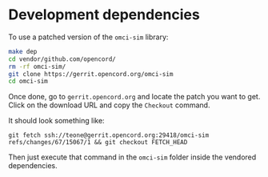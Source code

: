 # Development dependencies

To use a patched version of the `omci-sim` library:

```bash
make dep
cd vendor/github.com/opencord/
rm -rf omci-sim/
git clone https://gerrit.opencord.org/omci-sim
cd omci-sim
```

Once done, go to `gerrit.opencord.org` and locate the patch you want to get. Click on the download URL and copy the `Checkout` command.

It should look something like:

```
git fetch ssh://teone@gerrit.opencord.org:29418/omci-sim refs/changes/67/15067/1 && git checkout FETCH_HEAD
```

Then just execute that command in the `omci-sim` folder inside the vendored dependencies.